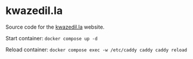 # kwazedil.la
Source code for the [kwazedil.la](https://kwazedil.la) website.

Start container:
`docker compose up -d`

Reload container:
`docker compose exec -w /etc/caddy caddy caddy reload`